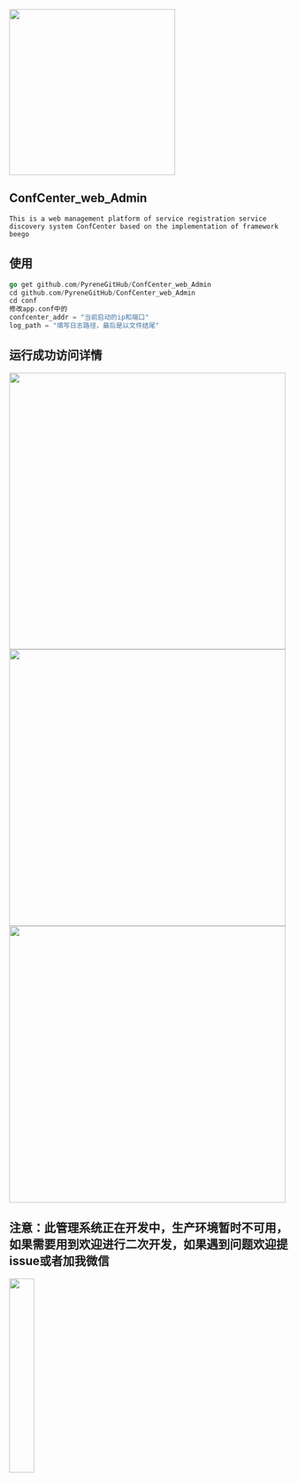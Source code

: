 <img src='https://github.com/PyreneGitHub/ConfCenter_web_Admin/blob/master/png/logo.png' align='center' style=' width:300px;height:100 px'/>



## ConfCenter_web_Admin

```
This is a web management platform of service registration service discovery system ConfCenter based on the implementation of framework beego
```



## 使用

```go
go get github.com/PyreneGitHub/ConfCenter_web_Admin
cd github.com/PyreneGitHub/ConfCenter_web_Admin
cd conf
修改app.conf中的
confcenter_addr = "当前启动的ip和端口"
log_path = "填写日志路径，最后是以文件结尾"
```



## 运行成功访问详情

<img src='https://github.com/PyreneGitHub/ConfCenter_web_Admin/blob/master/png/home_page.png' align='center' style=' width:500px;height:200 px'/>

<img src='https://github.com/PyreneGitHub/ConfCenter_web_Admin/blob/master/png/quick.png' align='center' style=' width:500px;height:100 px'/>

<img src='https://github.com/PyreneGitHub/ConfCenter_web_Admin/blob/master/png/all.png' align='center' style=' width:500px;height:200 px'/>



## 注意：此管理系统正在开发中，生产环境暂时不可用，如果需要用到欢迎进行二次开发，如果遇到问题欢迎提issue或者加我微信

<img src='https://github.com/PyreneGitHub/ConfCenter_web_Admin/blob/master/png/%E5%BE%AE%E4%BF%A1%E5%9B%BE%E7%89%87.jpg' div align=center; width = 30% height = 30%/>





